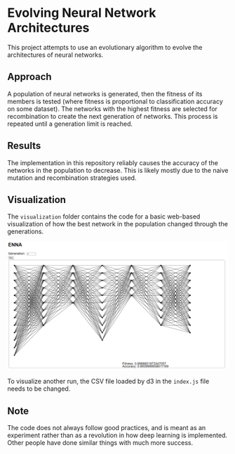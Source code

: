 # Evolving Neural Network Architectures

This project attempts to use an evolutionary algorithm to evolve the architectures of neural networks.

## Approach

A population of neural networks is generated, then the fitness of its members is tested (where fitness is
proportional to classification accuracy on some dataset).
The networks with the highest fitness are selected for recombination to create the next generation of networks.
This process is repeated until a generation limit is reached.

## Results

The implementation in this repository reliably causes the accuracy of the networks in the population to decrease.
This is likely mostly due to the naive mutation and recombination strategies used.

## Visualization

The `visualization` folder contains the code for a basic web-based visualization of how the best network
in the population changed through the generations.

![A screenshot of the visualization, showing the architecture of the best network at generation 0.](./enna-viz.png)

To visualize another run, the CSV file loaded by d3 in the `index.js` file needs to be changed.

## Note
The code does not always follow good practices, and is meant as an experiment rather than as a revolution in how
deep learning is implemented.
Other people have done similar things with much more success.
